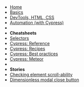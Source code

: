 <!-- markdownlint-disable MD041 -->

* [Home](/)
* [Basics](./lesson-basics.md)
* [DevTools, HTML, CSS](./lesson-devtools.md)
* [Automation (with Cypress)](./lesson-automation.md)
* &nbsp;
* **Cheatsheets**
* [Selectors](./selectors.md)
* [Cypress: Reference](./cypress-reference.md)
* [Cypress: Recipes](./cypress-recipes.md)
* [Cypress: Best practices](./cypress-best-practices.md)
* [Cypress: Meteor](./cypress-meteor.md)
* &nbsp;
* **Stories**
* [Checking element scroll-ability](./stories-scrollability.md)
* [Dimensionless modal close button](./stories-dimensionless-close-modal.md)

